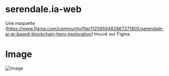 # serendale.ia-web
Une maquette (https://www.figma.com/community/file/1125959482867271805/serendale-ai-ai-based-blockchain-hero-exploration) trouvé sur Figma.

# Image

![image](https://github.com/user-attachments/assets/de37c6df-11ce-466a-bc21-5f4ed48b4318)
